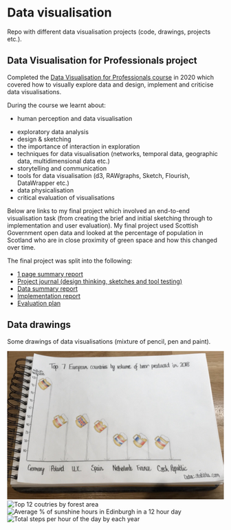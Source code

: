 # Data visualisation 

Repo with different data visualisation projects (code, drawings, projects etc.). 

## Data Visualisation for Professionals project

Completed the [Data Visualisation for Professionals course](https://datavis-online.github.io/) in 2020 which covered how to visually explore data and design, implement and criticise data visualisations.

During the course we learnt about:

* human perception and data visualisation
- exploratory data analysis
- design & sketching
- the importance of interaction in exploration
- techniques for data visualisation (networks, temporal data, geographic data, multidimensional data etc.)
- storytelling and communication
- tools for data visualisation (d3, RAWgraphs, Sketch, Flourish, DataWrapper etc.)
- data physicalisation
- critical evaluation of visualisations

Below are links to my final project which involved an end-to-end visualisation task (from creating the brief and initial sketching through to implementation and user evaluation). My final project used Scottish Government open data and looked at the percentage of population in Scotland who are in close proximity of green space and how this changed over time.

The final project was split into the following:  

* [1 page summary report](data_viz_professionals_project/project_summary_report.pdf)
* [Project journal (design thinking, sketches and tool testing)](data_viz_professionals_project/project_journal.pdf)
* [Data summary report](data_viz_professionals_project/data_summary.pdf)
* [Implementation report](data_viz_professionals_project/implementation_plan.pdf)
* [Evaluation plan](data_viz_professionals_project/evaluation_plan.pdf)

## Data drawings

Some drawings of data visualisations (mixture of pencil, pen and paint). 

![Top 7 European countries by volume of beer produced in 2018](drawings/beer_volume.png)
![Top 12 coutries by forest area](drawings/forest_area.png)
![Average % of sunshine hours in Edinburgh in a 12 hour day](drawings/sunshine_hours.png)
![Total steps per hour of the day by each year](drawings/steps_per_year_long.png)
